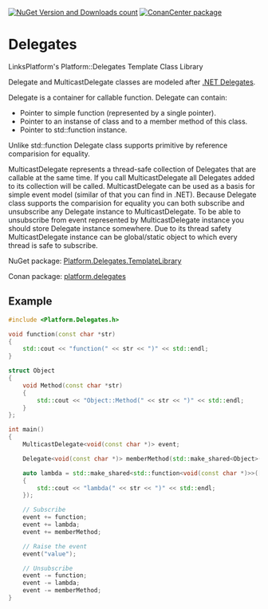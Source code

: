 [![NuGet Version and Downloads count](https://buildstats.info/nuget/Platform.Delegates.TemplateLibrary)](https://www.nuget.org/packages/Platform.Delegates.TemplateLibrary)
[![ConanCenter package](https://repology.org/badge/version-for-repo/conancenter/platform.delegates.svg)](https://conan.io/center/platform.delegates)

# Delegates
LinksPlatform's Platform::Delegates Template Class Library

Delegate and MulticastDelegate classes are modeled after [.NET Delegates](https://docs.microsoft.com/en-us/dotnet/csharp/programming-guide/delegates/).

Delegate is a container for callable function. Delegate can contain:
* Pointer to simple function (represented by a single pointer).
* Pointer to an instanse of class and to a member method of this class.
* Pointer to std::function instance.

Unlike std::function Delegate class supports primitive by reference comparision for equality.

MulticastDelegate represents a thread-safe collection of Delegates that are callable at the same time. If you call MulticastDelegate all Delegates added to its collection will be called. MulticastDelegate can be used as a basis for simple event model (similar of that you can find in .NET). Because Delegate class supports the comparision for equality you can both subscribe and unsubscribe any Delegate instance to MulticastDelegate. To be able to unsubscribe from event represented by MulticastDelegate instance you should store Delegate instance somewhere. Due to its thread safety MulticastDelegate instance can be global/static object to which every thread is safe to subscribe.

NuGet package: [Platform.Delegates.TemplateLibrary](https://www.nuget.org/packages/Platform.Delegates.TemplateLibrary)

Conan package: [platform.delegates](http://www.conan.io/center/platform.delegates)

## Example

```C++
#include <Platform.Delegates.h>

void function(const char *str) 
{ 
    std::cout << "function(" << str << ")" << std::endl; 
}

struct Object
{
    void Method(const char *str) 
    {
        std::cout << "Object::Method(" << str << ")" << std::endl;
    }
};

int main()
{
    MulticastDelegate<void(const char *)> event;

    Delegate<void(const char *)> memberMethod(std::make_shared<Object>(), &Object::Method);

    auto lambda = std::make_shared<std::function<void(const char *)>>([](const char *str) 
    { 
        std::cout << "lambda(" << str << ")" << std::endl;
    });

    // Subscribe
    event += function;
    event += lambda;
    event += memberMethod;

    // Raise the event
    event("value");

    // Unsubscribe
    event -= function;
    event -= lambda;
    event -= memberMethod;
}
```
